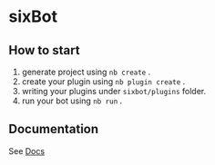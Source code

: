 # sixBot

## How to start

1. generate project using `nb create` .
2. create your plugin using `nb plugin create` .
3. writing your plugins under `sixbot/plugins` folder.
4. run your bot using `nb run` .

## Documentation

See [Docs](https://v2.nonebot.dev/)
